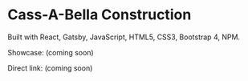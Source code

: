 <h1>Cass-A-Bella Construction</h1>

Built with React, Gatsby, JavaScript, HTML5, CSS3, Bootstrap 4, NPM.

Showcase: (coming soon)

Direct link: (coming soon)
